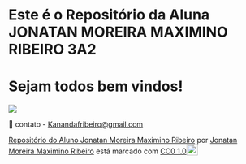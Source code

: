 # Este é o Repositório da Aluna JONATAN MOREIRA MAXIMINO RIBEIRO 3A2

# Sejam todos bem vindos!

![](https://media1.tenor.com/m/DuThn51FjPcAAAAC/nerd-emoji-nerd.gif)

📧 contato - Kanandafribeiro@gmail.com

<p xmlns:cc="http://creativecommons.org/ns#" xmlns:dct="http://purl.org/dc/terms/"><a property="dct:title" rel="cc:attributionURL" href="https://github.com/Jonatan-Moreira-Maximino-Ribeiro-3A2/3A2">Repositório do Aluno Jonatan Moreira Maximino Ribeiro</a> por <a rel="cc:attributionURL dct:creator" property="cc:attributionName" href="https://github.com/Jonatan-Moreira-Maximino-Ribeiro-3A2">Jonatan Moreira Maximino Ribeiro</a> está marcado com <a href=" https://creativecommons.org/publicdomain/zero/1.0/?ref=chooser-v1" target="_blank" rel="licença noopener noreferrer" style="display:inline-block;" >CC0 1.0<img style="altura:22px!importante; margem-esquerda: 3px; vertical-align:text-bottom;" src="https://mirrors.creativecommons.org/presskit/icons/cc.svg?ref=chooser-v1" alt=""><img style="height:22px!important; margem-esquerda: 3px; vertical-align:text-bottom;" src="https://mirrors.creativecommons.org/presskit/icons/zero.svg?ref=chooser-v1" alt=""></a></p>
